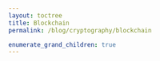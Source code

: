 ```yaml
---
layout: toctree
title: Blockchain
permalink: /blog/cryptography/blockchain

enumerate_grand_children: true
---
```

